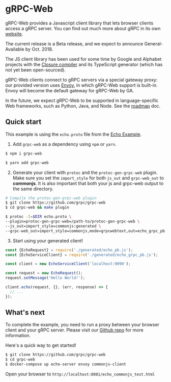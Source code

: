 # gRPC-Web

gRPC-Web provides a Javascript client library that lets browser clients
access a gRPC server. You can find out much more about gRPC in its own
[website](https://grpc.io).

The current release is a Beta release, and we expect to announce
General-Available by Oct. 2018.

The JS client library has been used for some time by Google and Alphabet
projects with the
[Closure compiler](https://github.com/google/closure-compiler)
and its TypeScript generator (which has not yet been open-sourced).

gRPC-Web clients connect to gRPC servers via a special gateway proxy: our
provided version uses [Envoy](https://www.envoyproxy.io/), in which
gRPC-Web support is built-in. Envoy will become the default gateway for
gRPC-Web by GA.

In the future, we expect gRPC-Web to be supported in
language-specific Web frameworks, such as Python, Java, and Node. See the
[roadmap](https://github.com/grpc/grpc-web/blob/master/ROADMAP.md) doc.

## Quick start

This example is using the `echo.proto` file from the
[Echo Example](https://github.com/grpc/grpc-web/tree/master/net/grpc/gateway/examples/echo).

1. Add `grpc-web` as a dependency using `npm` or `yarn`.

```sh
$ npm i grpc-web
```

```sh
$ yarn add grpc-web
```

2. Generate your client with `protoc` and the `protoc-gen-grpc-web` plugin.
Make sure you set the `import_style` for both `js_out` and `grpc-web_out` to
**commonjs**. It is also important that both your js and grpc-web output to
the same directory.

```sh
# Compile the protoc-gen-grpc-web plugin
$ git clone https://github.com/grpc/grpc-web
$ cd grpc-web && make plugin

$ protoc -I=$DIR echo.proto \
--plugin=protoc-gen-grpc-web=/path-to/protoc-gen-grpc-web \
--js_out=import_style=commonjs:generated \
--grpc-web_out=import_style=commonjs,mode=grpcwebtext,out=echo_grpc_pb.js:generated
```

3. Start using your generated client!

```js
const {EchoRequest} = require('./generated/echo_pb.js');
const {EchoServiceClient} = require('./generated/echo_grpc_pb.js');

const client = new EchoServiceClient('localhost:9090');

const request = new EchoRequest();
request.setMessage('Hello World!');

client.echo(request, {}, (err, response) => {
  // ...
});
```

## What's next

To complete the example, you need to run a proxy between your browser client
and your gRPC server. Please visit our
[Github repo](https://github.com/grpc/grpc-web) for more information.

Here's a quick way to get started!

```sh
$ git clone https://github.com/grpc/grpc-web
$ cd grpc-web
$ docker-compose up echo-server envoy commonjs-client
```

Open your browser to `http://localhost:8081/echo_commonjs_test.html`
